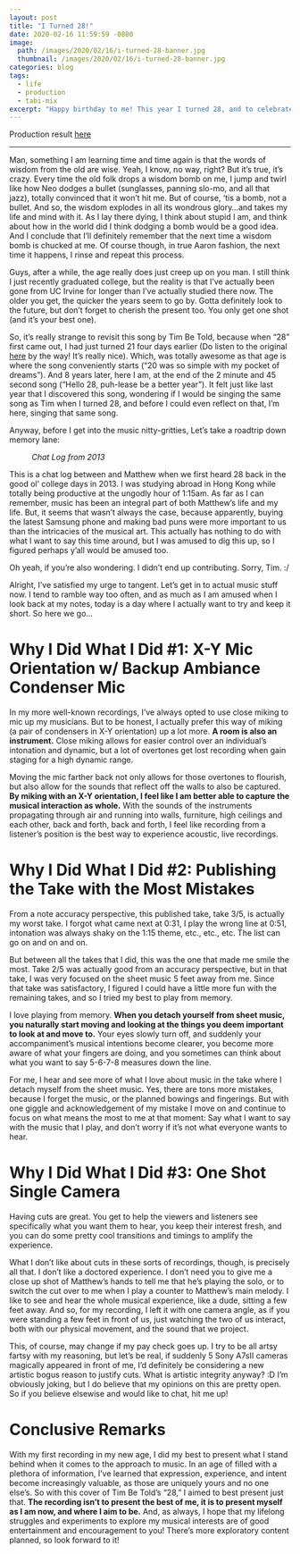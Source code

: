 ```yaml
---
layout: post
title: "I Turned 28!"
date: 2020-02-16 11:59:59 -0800
image: 
  path: /images/2020/02/16/i-turned-28-banner.jpg
  thumbnail: /images/2020/02/16/i-turned-28-banner.jpg
categories: blog
tags:
  - life
  - production
  - tabi-mix
excerpt: "Happy birthday to me! This year I turned 28, and to celebrate (or mourn?) the coming of a new year, I did a cover of Tim Be Told’s 28 with Matt Tong. This is also marks the re-launch of my personal music channel, and in this production note, I detail why exactly I recorded this cover in this fashion."
---
```


Production result [here](https://www.youtube.com/watch?v=FgdClmzABPo)

<hr>

Man, something I am learning time and time again is that the words of wisdom from the old are wise.  Yeah, I know, no way, right?  But it’s true, it’s crazy.  Every time the old folk drops a wisdom bomb on me, I jump and twirl like how Neo dodges a bullet (sunglasses, panning slo-mo, and all that jazz), totally convinced that it won’t hit me.  But of course, ‘tis a bomb, not a bullet.  And so, the wisdom explodes in all its wondrous glory…and takes my life and mind with it.  As I lay there dying, I think about stupid I am, and think about how in the world did I think dodging a bomb would be a good idea.  And I conclude that I’ll definitely remember that the next time a wisdom bomb is chucked at me.  Of course though, in true Aaron fashion, the next time it happens, I rinse and repeat this process.

Guys, after a while, the age really does just creep up on you man.  I still think I just recently graduated college, but the reality is that I’ve actually been gone from UC Irvine for longer than I’ve actually studied there now.  The older you get, the quicker the years seem to go by.  Gotta definitely look to the future, but don’t forget to cherish the present too.  You only get one shot (and it’s your best one).

So, it’s really strange to revisit this song by Tim Be Told, because when “28” first came out, I had just turned 21 four days earlier (Do listen to the original [here](https://timbetold.bandcamp.com/track/28) by the way!  It’s really nice).  Which, was totally awesome as that age is where the song conveniently starts (“20 was so simple with my pocket of dreams”).  And 8 years later, here I am, at the end of the 2 minute and 45 second song (“Hello 28, puh-lease be a better year”).  It felt just like last year that I discovered this song, wondering if I would be singing the same song as Tim when I turned 28, and before I could even reflect on that, I’m here, singing that same song.

Anyway, before I get into the music nitty-gritties, Let’s take a roadtrip down memory lane:

<figure class="align-center">
    <img src="/images/2020/02/16/chat-log-from-2013.jpg" alt="">
    <figcaption><i>Chat Log from 2013</i></figcaption>
</figure>

This is a chat log between and Matthew when we first heard 28 back in the good ol’ college days in 2013.  I was studying abroad in Hong Kong while totally being productive at the ungodly hour of 1:15am.  As far as I can remember, music has been an integral part of both Matthew’s life and my life.  But, it seems that wasn’t always the case, because apparently, buying the latest Samsung phone and making bad puns were more important to us than the intricacies of the musical art.  This actually has nothing to do with what I want to say this time around, but I was amused to dig this up, so I figured perhaps y’all would be amused too.

Oh yeah, if you’re also wondering.  I didn’t end up contributing.  Sorry, Tim.  :/

Alright, I’ve satisfied my urge to tangent.  Let’s get in to actual music stuff now.  I tend to ramble way too often, and as much as I am amused when I look back at my notes, today is a day where I actually want to try and keep it short.  So here we go…

# Why I Did What I Did #1: X-Y Mic Orientation w/ Backup Ambiance Condenser Mic

In my more well-known recordings, I’ve always opted to use close miking to mic up my musicians.  But to be honest, I actually prefer this way of miking (a pair of condensers in X-Y orientation) up a lot more.  **A room is also an instrument.**  Close miking allows for easier control over an individual’s intonation and dynamic, but a lot of overtones get lost recording when gain staging for a high dynamic range.

Moving the mic farther back not only allows for those overtones to flourish, but also allow for the sounds that reflect off the walls to also be captured.  **By miking with an X-Y orientation, I feel like I am better able to capture the musical interaction as whole.**  With the sounds of the instruments propagating through air and running into walls, furniture, high ceilings and each other, back and forth, back and forth, I feel like recording from a listener’s position is the best way to experience acoustic, live recordings.

# Why I Did What I Did #2: Publishing the Take with the Most Mistakes

From a note accuracy perspective, this published take, take 3/5, is actually my worst take.  I forgot what came next at 0:31, I play the wrong line at 0:51, intonation was always shaky on the 1:15 theme, etc., etc., etc.  The list can go on and on and on.

But between all the takes that I did, this was the one that made me smile the most.  Take 2/5 was actually good from an accuracy perspective, but in that take, I was very focused on the sheet music 5 feet away from me.  Since that take was satisfactory, I figured I could have a little more fun with the remaining takes, and so I tried my best to play from memory.

I love playing from memory.  **When you detach yourself from sheet music, you naturally start moving and looking at the things you deem important to look at and move to.**  Your eyes slowly turn off, and suddenly your accompaniment’s musical intentions become clearer, you become more aware of what your fingers are doing, and you sometimes can think about what you want to say 5-6-7-8 measures down the line.

For me, I hear and see more of what I love about music in the take where I detach myself from the sheet music.  Yes, there are tons more mistakes, because I forget the music, or the planned bowings and fingerings.  But with one giggle and acknowledgement of my mistake I move on and continue to focus on what means the most to me at that moment:  Say what I want to say with the music that I play, and don’t worry if it’s not what everyone wants to hear.

# Why I Did What I Did #3: One Shot Single Camera

Having cuts are great.  You get to help the viewers and listeners see specifically what you want them to hear, you keep their interest fresh, and you can do some pretty cool transitions and timings to amplify the experience.

What I don’t like about cuts in these sorts of recordings, though, is precisely all that.  I don’t like a doctored experience.  I don’t need you to give me a close up shot of Matthew’s hands to tell me that he’s playing the solo, or to switch the cut over to me when I play a counter to Matthew’s main melody.  I like to see and hear the whole musical experience, like a dude, sitting a few feet away.  And so, for my recording, I left it with one camera angle, as if you were standing a few feet in front of us, just watching the two of us interact, both with our physical movement, and the sound that we project.

This, of course, may change if my pay check goes up.  I try to be all artsy fartsy with my reasoning, but let’s be real, if suddenly 5 Sony A7sII cameras magically appeared in front of me, I’d definitely be considering a new artistic bogus reason to justify cuts.  What is artistic integrity anyway?  :D I’m obviously joking, but I do believe that my opinions on this are pretty open.  So if you believe elsewise and would like to chat, hit me up!

# Conclusive Remarks

With my first recording in my new age, I did my best to present what I stand behind when it comes to the approach to music.  In an age of filled with a plethora of information, I’ve learned that expression, experience, and intent become increasingly valuable, as those are uniquely yours and no one else’s.  So with this cover of Tim Be Told’s “28,” I aimed to best present just that.  **The recording isn’t to present the best of me, it is to present myself as I am now, and where I aim to be.**  And, as always, I hope that my lifelong struggles and experiments to explore my musical interests are of good entertainment and encouragement to you!  There’s more exploratory content planned, so look forward to it!   